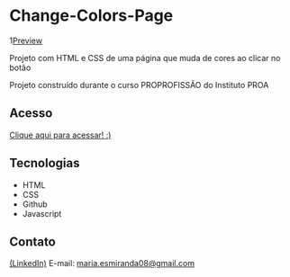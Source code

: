 # Change-Colors-Page


1[Preview](https://github.com/MaduSales/Change-Colors-Page/assets/166547195/92367d49-4c7a-4f55-92da-a23f9b81641e)



Projeto com HTML e CSS de uma página que muda de cores ao clicar no botão

Projeto construído durante o curso PROPROFISSÃO do Instituto PROA


## Acesso

[Clique aqui para acessar! :)](https://madusales.github.io/Change-Colors-Page/)

## Tecnologias
- HTML
- CSS
- Github
- Javascript

## Contato
[(LinkedIn)](www.linkedin.com/in/maria-eduarda-de-sales-78a04221b)
E-mail: maria.esmiranda08@gmail.com
